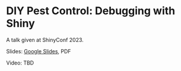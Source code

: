 # DIY Pest Control: Debugging with Shiny

A talk given at ShinyConf 2023.

Slides: [Google Slides](https://docs.google.com/presentation/d/1yuV8wkcsnclF_mQACuR1Fesd8E4A3RrQpmpOruPbzVA/), PDF

Video: TBD


